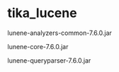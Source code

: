 # tika_lucene


<p>lunene-analyzers-common-7.6.0.jar</p>
<p>lunene-core-7.6.0.jar</p>
<p>lunene-queryparser-7.6.0.jar</p>

